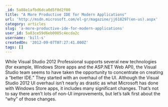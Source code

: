 ```yaml
---
_id: 5a88e1afbd6dca0d5f0d2f00
title: "A More Productive IDE for Modern Applications"
url: 'http://msdn.microsoft.com/el-gr/magazine/jj618297(en-us).aspx'
category: articles
slug: 'a-more-productive-ide-for-modern-applications'
user_id: 5a83ce59d6eb0005c4ecda2c
username: 'bill-s'
createdOn: '2012-09-07T07:27:41.000Z'
tags: []
---
```


While Visual Studio 2012 Professional supports several new technologies (for example, Windows Store apps and the ASP.NET Web API), the Visual Studio team seems to have taken the opportunity to concentrate on creating a “better IDE.” They started with an overhaul of the UI. Although the Visual Studio 2012 UI overhaul isn’t nearly as drastic as what Microsoft has done with Windows Store apps, it includes many significant changes. That’s not to say there aren’t lots of non-UI improvements, but let’s talk first about the “why” of those changes.
